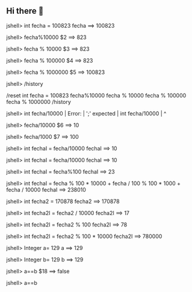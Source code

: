 ## Hi there 👋

<!--
**Saimon19bit/Saimon19bit** is a ✨ _special_ ✨ repository because its `README.md` (this file) appears on your GitHub profile.

Here are some ideas to get you started:

- 🔭 I’m currently working on ...
- 🌱 I’m currently learning ...
- 👯 I’m looking to collaborate on ...
- 🤔 I’m looking for help with ...
- 💬 Ask me about ...
- 📫 How to reach me: ...
- 😄 Pronouns: ...
- ⚡ Fun fact: ...
-->
jshell> int fecha = 100823
fecha ==> 100823

jshell> fecha%10000
$2 ==> 823

jshell> fecha % 10000
$3 ==> 823

jshell> fecha % 100000
$4 ==> 823

jshell> fecha % 1000000
$5 ==> 100823

jshell> /history

/reset
int fecha = 100823
fecha%10000
fecha % 10000
fecha % 100000
fecha % 1000000
/history

jshell> int fecha/10000
|  Error:
|  ';' expected
|  int fecha/10000
|           ^

jshell> fecha/10000
$6 ==> 10

jshell> fecha/1000
$7 ==> 100

jshell> int fechaI = fecha/10000
fechaI ==> 10

jshell> int fechaI = fecha/10000
fechaI ==> 10

jshell> int fechaI = fecha%100
fechaI ==> 23

jshell> int fechaI = fecha % 100 * 10000 + fecha / 100 % 100 * 1000 + fecha / 10000
fechaI ==> 238010

jshell> int fecha2 = 170878
fecha2 ==> 170878

jshell> int fecha2I = fecha2 / 10000
fecha2I ==> 17

jshell> int fecha2I = fecha2 % 100
fecha2I ==> 78

jshell> int fecha2I = fecha2 % 100 * 10000
fecha2I ==> 780000

jshell> Integer a= 129
a ==> 129

jshell> Integer b= 129
b ==> 129

jshell> a==b
$18 ==> false

jshell> a==b
